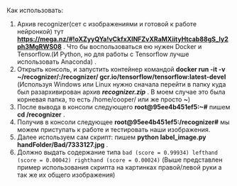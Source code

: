 Как использовать:
1. Архив recognizer(сет с изображениями и готовой к работе нейронкой) тут **<https://mega.nz/#!oXZyyQYa!vCkfxXlNFZvXRaMXiityHtcab88gS_Iy2ph3MgRWS08>** . Что бы воспользоваться ею нужен Docker и Tensorflow.(И Python, но для работы с Tensorflow лучше использовать Anaconda) .
2. Открыть консоль, и запустить контейнер командой **docker run -it -v ~/recognizer/:/recognizer/ gcr.io/tensorflow/tensorflow:latest-devel** (Используя Windows или Linux нужно сначала перейти в папку куда был разархивирован архив ***recognizer.zip*** . В моем случае это была корневая папка, то есть /home/cooper/ или же просто **~**)
3. После вывода в консоли следующего **root@95ee4b451ef5:~#** пишем **cd /recognizer** .
4. Получив в консоли следующее **root@95ee4b451ef5:/recognizer#** мы можем приступать к работе и тестировать наши изображения.
5. Далее используем сам скрипт: пишем **python label_image.py handFolder/Bad/7333127.jpg** . 
6. Должно выдать содержание типа
   `bad (score = 0.99934)
    lefthand (score = 0.00042)
    righthand (score = 0.00024)`
    (Выше представлен пример использования скрипта на картинках правой/левой руки а так же их общего изображения)
